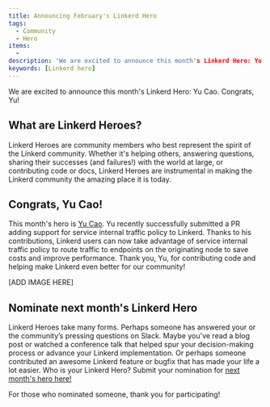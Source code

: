 ```yaml
---
title: Announcing February's Linkerd Hero
tags:
  - Community
  - Hero
items:
  - 
description: 'We are excited to announce this month's Linkerd Hero: Yu Cao. Congrats, Yu!'
keywords: [Linkerd hero]
---
```

We are excited to announce this month's Linkerd Hero: Yu Cao. Congrats, Yu!

## What are Linkerd Heroes?

Linkerd Heroes are community members who best represent the spirit of the Linkerd community.
Whether it's helping others, answering questions, sharing their successes (and failures!)
with the world at large, or contributing code or docs, Linkerd Heroes are instrumental
in making the Linkerd community the amazing place it is today.

## Congrats, Yu Cao!

This month's hero is [Yu Cao](https://www.linkedin.com/in/yu-cao-6218a46/).
Yu recently successfully submitted a PR adding support for
service internal traffic policy to Linkerd. Thanks to his contributions, Linkerd users
can now take advantage of service internal traffic policy to route traffic to endpoints
on the originating node to save costs and improve performance. Thank you, Yu,
for contributing code and helping make Linkerd even better for our community!

[ADD IMAGE HERE]

## Nominate next month's Linkerd Hero

Linkerd Heroes take many forms. Perhaps someone has answered your or the
community’s pressing questions on Slack. Maybe you've read a blog post or watched
a conference talk that helped spur your decision-making process or advance your
Linkerd implementation. Or perhaps someone contributed an awesome Linkerd feature
or bugfix that has made your life a lot easier. Who is your Linkerd Hero? Submit
your nomination for
[next month's hero here!](https://docs.google.com/forms/d/e/1FAIpQLSfNv--UnbbZSzW7J3SbREIMI-HaooyX9im8yLIGB7M_LKT_Fw/viewform?usp=sf_link)

For those who nominated someone, thank you for participating!
